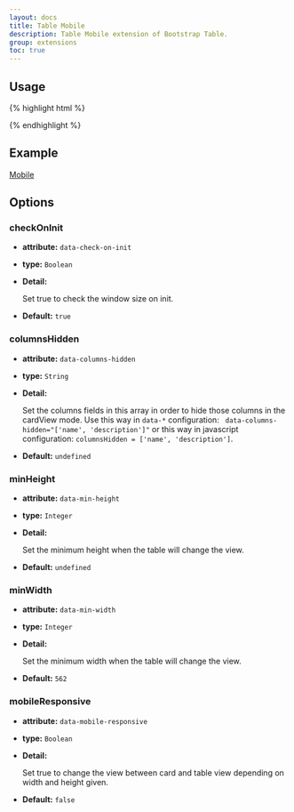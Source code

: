 ```yaml
---
layout: docs
title: Table Mobile
description: Table Mobile extension of Bootstrap Table.
group: extensions
toc: true
---
```


## Usage

{% highlight html %}
<script src="extensions/mobile/bootstrap-table-mobile.js"></script>
{% endhighlight %}

## Example

[Mobile](https://examples.bootstrap-table.com/#extensions/mobile.html)

## Options

### checkOnInit

- **attribute:** `data-check-on-init`

- **type:** `Boolean`

- **Detail:**

   Set true to check the window size on init.

- **Default:** `true`

### columnsHidden

- **attribute:** `data-columns-hidden`

- **type:** `String`

- **Detail:**

   Set the columns fields in this array in order to hide those columns in the cardView mode. Use this way in `data-*` configuration: ` data-columns-hidden="['name', 'description']"` or this way in javascript configuration: `columnsHidden = ['name', 'description']`.

- **Default:** `undefined`

### minHeight

- **attribute:** `data-min-height`

- **type:** `Integer`

- **Detail:**

   Set the minimum height when the table will change the view.

- **Default:** `undefined`

### minWidth

- **attribute:** `data-min-width`

- **type:** `Integer`

- **Detail:**

   Set the minimum width when the table will change the view.

- **Default:** `562`

### mobileResponsive

- **attribute:** `data-mobile-responsive`

- **type:** `Boolean`

- **Detail:**

   Set true to change the view between card and table view depending on width and height given.

- **Default:** `false`
